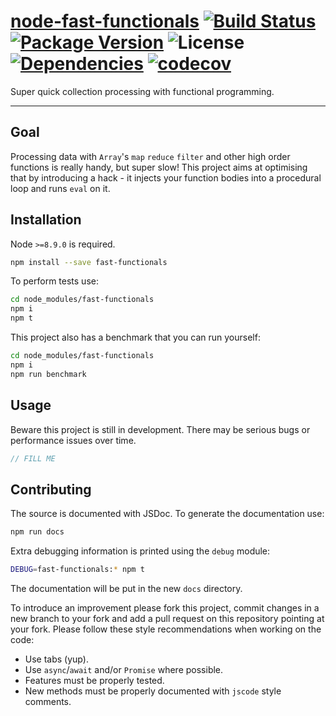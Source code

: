 # [node-fast-functionals](https://github.com/walasek/node-fast-functionals) [![Build Status](https://img.shields.io/travis/walasek/node-fast-functionals.svg?style=flat-square)](https://travis-ci.org/walasek/node-fast-functionals) [![Package Version](https://img.shields.io/npm/v/fast-functionals.svg?style=flat-square)](https://www.npmjs.com/walasek/node-fast-functionals) ![License](https://img.shields.io/npm/l/fast-functionals.svg?style=flat-square) [![Dependencies](https://david-dm.org/walasek/node-fast-functionals.svg)](https://david-dm.org/walasek/node-fast-functionals.svg)  [![codecov](https://codecov.io/gh/walasek/node-fast-functionals/branch/master/graph/badge.svg)](https://codecov.io/gh/walasek/node-fast-functionals)

Super quick collection processing with functional programming.

---

## Goal

Processing data with `Array`'s `map` `reduce` `filter` and other high order functions is really handy, but super slow! This project aims at optimising that by introducing a hack - it injects your function bodies into a procedural loop and runs `eval` on it.

## Installation

Node `>=8.9.0` is required.

```bash
npm install --save fast-functionals
```

To perform tests use:

```bash
cd node_modules/fast-functionals
npm i
npm t
```

This project also has a benchmark that you can run yourself:

```bash
cd node_modules/fast-functionals
npm i
npm run benchmark
```

## Usage

Beware this project is still in development. There may be serious bugs or performance issues over time.

```javascript
// FILL ME
```

## Contributing

The source is documented with JSDoc. To generate the documentation use:

```bash
npm run docs
```

Extra debugging information is printed using the `debug` module:

```bash
DEBUG=fast-functionals:* npm t
```

The documentation will be put in the new `docs` directory.

To introduce an improvement please fork this project, commit changes in a new branch to your fork and add a pull request on this repository pointing at your fork. Please follow these style recommendations when working on the code:

* Use tabs (yup).
* Use `async`/`await` and/or `Promise` where possible.
* Features must be properly tested.
* New methods must be properly documented with `jscode` style comments.